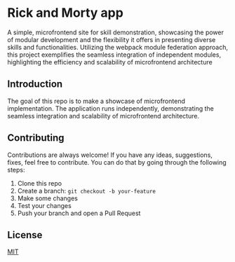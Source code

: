 # Rick and Morty app

A simple, microfrontend site for skill demonstration, showcasing the power of modular development and the flexibility it offers in presenting diverse skills and functionalities. Utilizing the webpack module federation approach, this project exemplifies the seamless integration of independent modules, highlighting the efficiency and scalability of microfrontend architecture

## Introduction

The goal of this repo is to make a showcase of microfrontend implementation. The application runs independently, demonstrating the seamless integration and scalability of microfrontend architecture.

## Contributing

Contributions are always welcome! If you have any ideas, suggestions, fixes, feel free to contribute. You can do that by going through the following steps:

1. Clone this repo
2. Create a branch: `git checkout -b your-feature`
3. Make some changes
4. Test your changes
5. Push your branch and open a Pull Request

## License

[MIT](https://choosealicense.com/licenses/mit/)